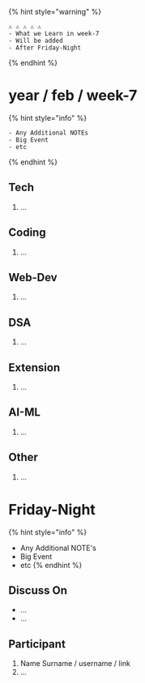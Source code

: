 

{% hint style="warning" %}
```
⚠️ ⚠️ ⚠️ ⚠️ ⚠️
- What we Learn in week-7
- Will be added
- After Friday-Night
```
{% endhint %}

# year / feb / week-7

{% hint style="info" %}
```markup
- Any Additional NOTEs
- Big Event
- etc
```
{% endhint %}

## Tech

1. ...

## Coding

1. ...

## Web-Dev

1. ...

## DSA

1. ...

## Extension

1. ...

## AI-ML

1. ...

## Other

1. ...

# Friday-Night

{% hint style="info" %}
* Any Additional NOTE's
* Big Event
* etc
{% endhint %}

## Discuss On

* ...
* ...

## Participant

1. Name Surname / username / link
2. ...
